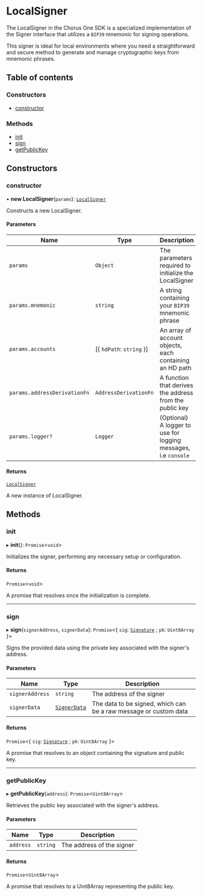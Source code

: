 # LocalSigner

The LocalSigner in the Chorus One SDK is a specialized implementation of the Signer interface that utilizes a `BIP39` mnemonic for signing operations.

This signer is ideal for local environments where you need a straightforward and secure method to generate and manage cryptographic keys from mnemonic phrases.

## Table of contents

### Constructors

* [constructor](signer_local_src.LocalSigner.md#constructor)

### Methods

* [init](signer_local_src.LocalSigner.md#init)
* [sign](signer_local_src.LocalSigner.md#sign)
* [getPublicKey](signer_local_src.LocalSigner.md#getpublickey)

## Constructors

### constructor

• **new LocalSigner**(`params`): [`LocalSigner`](signer_local_src.LocalSigner.md)

Constructs a new LocalSigner.

#### Parameters

| Name                         | Type                      | Description                                                    |
| ---------------------------- | ------------------------- | -------------------------------------------------------------- |
| `params`                     | `Object`                  | The parameters required to initialize the LocalSigner          |
| `params.mnemonic`            | `string`                  | A string containing your `BIP39` mnemonic phrase               |
| `params.accounts`            | \[{ `hdPath`: `string` }] | An array of account objects, each containing an HD path        |
| `params.addressDerivationFn` | `AddressDerivationFn`     | A function that derives the address from the public key        |
| `params.logger?`             | `Logger`                  | (Optional) A logger to use for logging messages, i.e `console` |

#### Returns

[`LocalSigner`](signer_local_src.LocalSigner.md)

A new instance of LocalSigner.

## Methods

### init

▸ **init**(): `Promise`<`void`>

Initializes the signer, performing any necessary setup or configuration.

#### Returns

`Promise`<`void`>

A promise that resolves once the initialization is complete.

***

### sign

▸ **sign**(`signerAddress`, `signerData`): `Promise`<{ `sig`: [`Signature`](../interfaces/signer_src.Signature.md) ; `pk`: `Uint8Array` }>

Signs the provided data using the private key associated with the signer's address.

#### Parameters

| Name            | Type                                                   | Description                                                      |
| --------------- | ------------------------------------------------------ | ---------------------------------------------------------------- |
| `signerAddress` | `string`                                               | The address of the signer                                        |
| `signerData`    | [`SignerData`](../interfaces/signer_src.SignerData.md) | The data to be signed, which can be a raw message or custom data |

#### Returns

`Promise`<{ `sig`: [`Signature`](../interfaces/signer_src.Signature.md) ; `pk`: `Uint8Array` }>

A promise that resolves to an object containing the signature and public key.

***

### getPublicKey

▸ **getPublicKey**(`address`): `Promise`<`Uint8Array`>

Retrieves the public key associated with the signer's address.

#### Parameters

| Name      | Type     | Description               |
| --------- | -------- | ------------------------- |
| `address` | `string` | The address of the signer |

#### Returns

`Promise`<`Uint8Array`>

A promise that resolves to a Uint8Array representing the public key.
